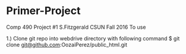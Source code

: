# Primer-Project
Comp 490 Project #1 S.Fitzgerald CSUN Fall 2016
To use

1.) Clone git repo into webdrive directory with following command
    $ git clone git@github.com:OozaiPerez/public_html.git
